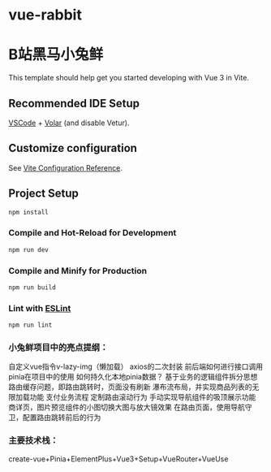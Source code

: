 # vue-rabbit

B站黑马小兔鲜
=======

This template should help get you started developing with Vue 3 in Vite.

## Recommended IDE Setup

[VSCode](https://code.visualstudio.com/) + [Volar](https://marketplace.visualstudio.com/items?itemName=Vue.volar) (and disable Vetur).

## Customize configuration

See [Vite Configuration Reference](https://vite.dev/config/).

## Project Setup

```sh
npm install
```

### Compile and Hot-Reload for Development

```sh
npm run dev
```

### Compile and Minify for Production

```sh
npm run build
```

### Lint with [ESLint](https://eslint.org/)

```sh
npm run lint
```

### 小兔鲜项目中的亮点提纲：
自定义vue指令v-lazy-img（懒加载）
axios的二次封装
前后端如何进行接口调用
pinia在项目中的使用
如何持久化本地pinia数据？
基于业务的逻辑组件拆分思想
路由缓存问题，即路由跳转时，页面没有刷新
瀑布流布局，并实现商品列表的无限加载功能
支付业务流程
定制路由滚动行为
手动实现导航组件的吸顶展示功能
商详页，图片预览组件的小图切换大图与放大镜效果
在路由页面，使用导航守卫，配置路由跳转前后的行为

### 主要技术栈：
create-vue+Pinia+ElementPlus+Vue3+Setup+VueRouter+VueUse